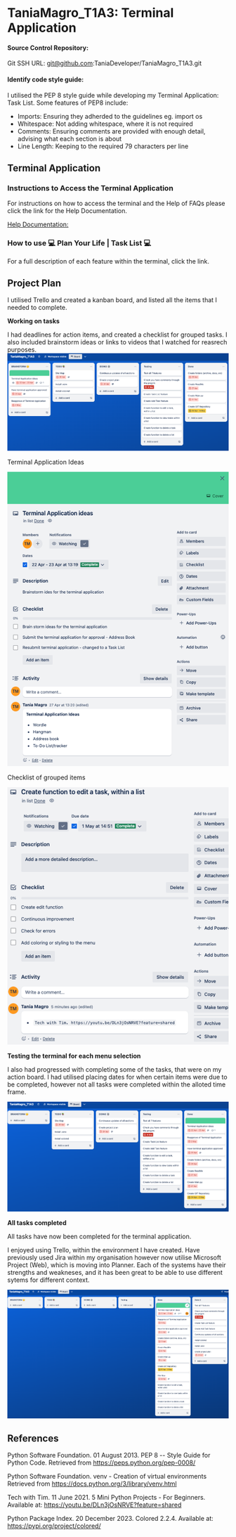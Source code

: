 # TaniaMagro_T1A3: Terminal Application

#### Source Control Repository: 
Git SSH URL: git@github.com:TaniaDeveloper/TaniaMagro_T1A3.git

#### Identify code style guide:
I utilised the PEP 8 style guide while developing my Terminal Application: Task List. Some features of PEP8 include:
* Imports: Ensuring they adherded to the guidelines eg. import os
* Whitespace: Not adding whitespace, where it is not required
* Comments: Ensuring comments are provided with enough detail, advising what each section is about
* Line Length: Keeping to the required 79 characters per line


## Terminal Application

### Instructions to Access the Terminal Application
For instructions on how to access the terminal and the Help of FAQs please click the link for the Help Documentation.

[Help Documentation:](./docs/Instructions_and_help.md)

### How to use 💻 Plan Your Life | Task List 💻

For a full description of each feature within the terminal, click the link.

## Project Plan

I utilised Trello and created a kanban board, and listed all the items that I needed to complete.

**Working on tasks**

I had deadlines for action items, and created a checklist for grouped tasks. I also included brainstorm ideas or links to videos that I watched for reasrech purposes.
![Working on tasks](./docs/Working%20on%20tasks.png)

Terminal Application Ideas

![Terminal application ideas](./docs/Terminal%20application%20ideas.png)

Checklist of grouped items

![Checklist](./docs/Checklist.png)

**Testing the terminal for each menu selection**

I also had progressed with completing some of the tasks, that were on my action board. I had utilised placing dates for when certain items were due to be completed, however not all tasks were completed within the alloted time frame.

![Testing terminal](./docs/Testing%20terminal.png)

**All tasks completed**

All tasks have now been completed for the terminal application.

I enjoyed using Trello, within the environment I have created. Have previously used Jira within my organisation however now utilise Microsoft Project (Web), which is moving into Planner. Each of the systems have their strengths and weakneses, and it has been great to be able to use different sytems for different context.

![All completed](./docs/All%20completed.png)






## References
Python Software Foundation. 01 August 2013. PEP 8 -- Style Guide for Python Code. Retrieved from https://peps.python.org/pep-0008/

Python Software Foundation. venv - Creation of virtual environments Retrieved from https://docs.python.org/3/library/venv.html

Tech with Tim. 11 June 2021. 5 Mini Python Projects - For Beginners. Available at: https://youtu.be/DLn3jOsNRVE?feature=shared

Python Package Index. 20 December 2023. Colored 2.2.4. Available at: https://pypi.org/project/colored/

